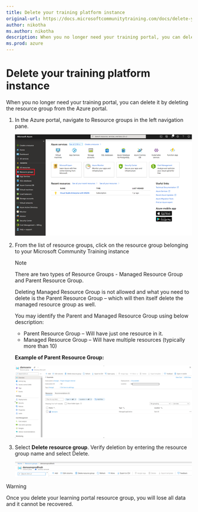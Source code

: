 ```yaml
---
title: Delete your training platform instance
original-url: https://docs.microsoftcommunitytraining.com/docs/delete-your-training-instance
author: nikotha
ms.author: nikotha
description: When you no longer need your training portal, you can delete it by deleting the resource group from the Azure portal.
ms.prod: azure
---
```


# Delete your training platform instance

When you no longer need your training portal, you can delete it by deleting the resource group from the Azure portal.

1. In the Azure portal, navigate to Resource groups in the left navigation pane.

   ![Navigate Resource groups](../../media/image%2823%29.png)

2. From the list of resource groups, click on the resource group belonging to your Microsoft Community Training instance

    >[!Note]
    >There are two types of Resource Groups - Managed Resource Group and Parent Resource Group.
    >
    >Deleting Managed Resource Group is not allowed and what you need to delete is the Parent Resource Group – which will then itself delete the managed resource group as well.
    >
    >You may identify the Parent and Managed Resource Group using below description:
    >
    > * Parent Resource Group – Will have just one resource in it.
    > * Managed Resource Group – Will have multiple resources (typically more than 10)
    >
    > **Example of Parent Resource Group:**
    >
    >![Parent Resource group](../../media/ExampleParentResourceGrp.png)

3. Select **Delete resource group**. Verify deletion by entering the resource group name and select Delete.

   ![Delete resource group](../../media/image%2887%29.png)

> [!WARNING]  
> Once you delete your learning portal resource group, you will lose all data and it cannot be recovered.
